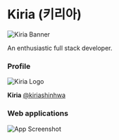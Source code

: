 
# Kiria (키리아)

![Kiria Banner](https://i.imgur.com/S4MrrMS.png)
<!-- ![Kiria Banner](https://i.imgur.com/9gv28xK.png) -->

An enthusiastic full stack developer.


### Profile

![Kiria Logo](https://i.imgur.com/ECgtYqh.png)

**Kiria** [@kiriashinhwa](https://www.github.com/kiriashinhwa)


### Web applications

![App Screenshot](https://i.imgur.com/iygiyiX.png)


<!-- ### Links

[![portfolio](https://img.shields.io/badge/my_portfolio-000?style=for-the-badge&logo=ko-fi&logoColor=white)](https://kiria.dev/) 
[![twitter](https://img.shields.io/badge/twitter-1DA1F2?style=for-the-badge&logo=twitter&logoColor=white)](https://twitter.com/kirishinhwa) -->